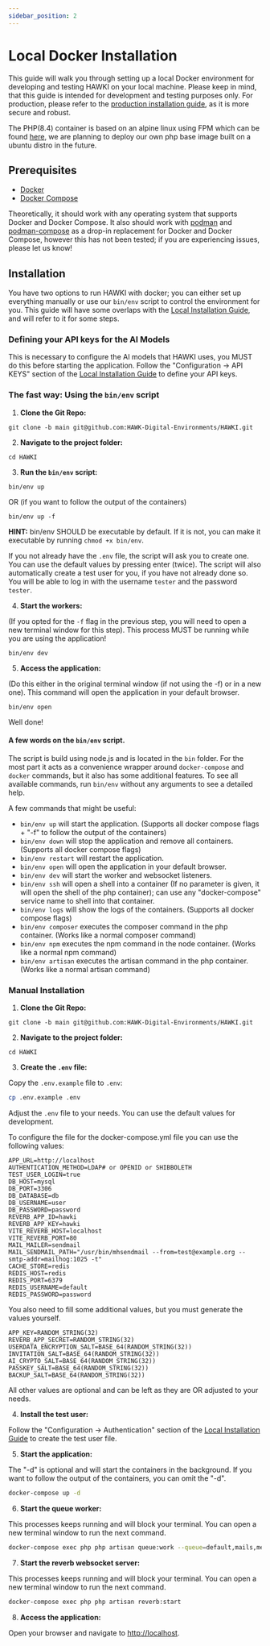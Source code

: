 ```yaml
---
sidebar_position: 2
---
```


# Local Docker Installation

This guide will walk you through setting up a local Docker environment for developing and testing HAWKI on your local machine.
Please keep in mind, that this guide is intended for development and testing purposes only. For production,
please refer to the [production installation guide](../5-Deployment/3-Docker%20Deployment.md), as it is more secure and
robust.

The PHP(8.4) container is based on an alpine linux using FPM which can be found [here](https://github.com/Neunerlei/docker-php),
we are planning to deploy our own php base image built on a ubuntu distro in the future.

## Prerequisites

- [Docker](https://docs.docker.com/get-docker/)
- [Docker Compose](https://docs.docker.com/compose/install/)

Theoretically, it should work with any operating system that supports Docker and Docker Compose.
It also should work with [podman](https://podman.io/) and [podman-compose](https://docs.podman.io/en/latest/markdown/podman-compose.1.html)
as a drop-in replacement for Docker and Docker Compose, however this has not been tested; if you are experiencing issues, please let us know!

## Installation

You have two options to run HAWKI with docker; you can either set up everything manually or use our `bin/env` script to
control the environment for you. This guide will have some overlaps with
the [Local Installation Guide](1-Local%20Installation.md),
and will refer to it for some steps.

### Defining your API keys for the AI Models

This is necessary to configure the AI models that HAWKI uses, you MUST do this before starting the application.
Follow the "Configuration -> API KEYS" section of the [Local Installation Guide](1-Local%20Installation.md) to define
your API keys.

### The fast way: Using the `bin/env` script

1. **Clone the Git Repo:**

```
git clone -b main git@github.com:HAWK-Digital-Environments/HAWKI.git
```

2. **Navigate to the project folder:**

```
cd HAWKI
```

3. **Run the `bin/env` script:**

```
bin/env up
```
OR (if you want to follow the output of the containers)
```
bin/env up -f
```

**HINT:** bin/env SHOULD be executable by default. If it is not, you can make it executable by running `chmod +x bin/env`.

If you not already have the `.env` file, the script will ask you to create one. You can use the default values by pressing enter (twice).
The script will also automatically create a test user for you, if you have not already done so. 
You will be able to log in with the username `tester` and the password `tester`.

4. **Start the workers:**

(If you opted for the `-f` flag in the previous step, you will need to open a new terminal window for this step).
This process MUST be running while you are using the application!
```
bin/env dev
```

5. **Access the application:**

(Do this either in the original terminal window (if not using the -f) or in a new one).
This command will open the application in your default browser.
```
bin/env open
```

Well done!

#### A few words on the `bin/env` script.

The script is build using node.js and is located in the `bin` folder.
For the most part it acts as a convenience wrapper around `docker-compose` and `docker` commands, but it also has some additional features.
To see all available commands, run `bin/env` without any arguments to see a detailed help.

A few commands that might be useful:

- `bin/env up` will start the application. (Supports all docker compose flags + "-f" to follow the output of the containers)
- `bin/env down` will stop the application and remove all containers. (Supports all docker compose flags)
- `bin/env restart` will restart the application.
- `bin/env open` will open the application in your default browser.
- `bin/env dev` will start the worker and websocket listeners.
- `bin/env ssh` will open a shell into a container (If no parameter is given, it will open the shell of the php container); can use any "docker-compose" service name to shell into that container.
- `bin/env logs` will show the logs of the containers. (Supports all docker compose flags)
- `bin/env composer` executes the composer command in the php container. (Works like a normal composer command)
- `bin/env npm` executes the npm command in the node container. (Works like a normal npm command)
- `bin/env artisan` executes the artisan command in the php container. (Works like a normal artisan command)

### Manual Installation

1. **Clone the Git Repo:**

```
git clone -b main git@github.com:HAWK-Digital-Environments/HAWKI.git
```

2. **Navigate to the project folder:**

```
cd HAWKI
```

3. **Create the `.env` file:**

Copy the `.env.example` file to `.env`:

```bash
cp .env.example .env
```

Adjust the `.env` file to your needs. You can use the default values for development.

To configure the file for the docker-compose.yml file you can use the following values:

```dotenv
APP_URL=http://localhost
AUTHENTICATION_METHOD=LDAP# or OPENID or SHIBBOLETH
TEST_USER_LOGIN=true
DB_HOST=mysql
DB_PORT=3306
DB_DATABASE=db
DB_USERNAME=user
DB_PASSWORD=password
REVERB_APP_ID=hawki
REVERB_APP_KEY=hawki
VITE_REVERB_HOST=localhost
VITE_REVERB_PORT=80
MAIL_MAILER=sendmail
MAIL_SENDMAIL_PATH="/usr/bin/mhsendmail --from=test@example.org --smtp-addr=mailhog:1025 -t"
CACHE_STORE=redis
REDIS_HOST=redis
REDIS_PORT=6379
REDIS_USERNAME=default
REDIS_PASSWORD=password
```

You also need to fill some additional values, but you must generate the values yourself.
```dotenv
APP_KEY=RANDOM_STRING(32)
REVERB_APP_SECRET=RANDOM_STRING(32)
USERDATA_ENCRYPTION_SALT=BASE_64(RANDOM_STRING(32))
INVITATION_SALT=BASE_64(RANDOM_STRING(32))
AI_CRYPTO_SALT=BASE_64(RANDOM_STRING(32))
PASSKEY_SALT=BASE_64(RANDOM_STRING(32))
BACKUP_SALT=BASE_64(RANDOM_STRING(32))
```

All other values are optional and can be left as they are OR adjusted to your needs.

4. **Install the test user:**

Follow the "Configuration -> Authentication" section of the [Local Installation Guide](1-Local%20Installation.md) to
create
the test user file.

5. **Start the application:**

The "-d" is optional and will start the containers in the background. If you want to follow the output of the containers, you can omit the "-d".
```bash
docker-compose up -d
```

6. **Start the queue worker:**

This processes keeps running and will block your terminal. You can open a new terminal window to run the next command.
```bash
docker-compose exec php php artisan queue:work --queue=default,mails,message_broadcast
```

7. **Start the reverb websocket server:**

This processes keeps running and will block your terminal. You can open a new terminal window to run the next command.
```bash
docker-compose exec php php artisan reverb:start
```

8. **Access the application:**

Open your browser and navigate to [http://localhost](http://localhost).
